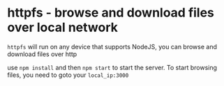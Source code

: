 # httpfs - browse and download files over local network

`httpfs` will run on any device that supports NodeJS, you can browse and download files over http

use `npm install` and then `npm start` to start the server. To start browsing files, you need to goto your `local_ip:3000`